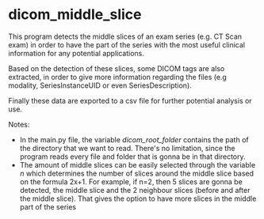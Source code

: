 # dicom_middle_slice

This program detects the middle slices of an exam series (e.g. CT Scan exam) in order to have the part of the series with the most useful clinical information for any potential applications.

Based on the detection of these slices, some DICOM tags are also extracted, in order to give more information regarding the files (e.g modality, SeriesInstanceUID or even SeriesDescription).

Finally these data are exported to a csv file for further potential analysis or use.

Notes: 
- In the main.py file, the variable *dicom_root_folder* contains the path of the directory that we want to read. There's no limitation, since the program reads every file and folder that is gonna be in that directory.
- The amount of middle slices can be easily selected through the variable *n* which determines the number of slices around the middle slice based on the formula 2x+1. For example, if n=2, then 5 slices are gonna be detected, the middle slice and the 2 neighbour slices (before and after the middle slice). That gives the option to have more slices in the middle part of the series

